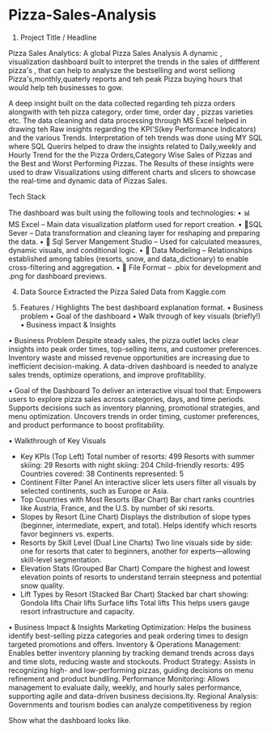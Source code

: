 # Pizza-Sales-Analysis

1.	Project Title / Headline

Pizza Sales Analytics: A global Pizza Sales Analysis 
A dynamic , visualization dashboard built to interpret the trends in the sales of diffferent pizza's , that can help to analysze the bestselling and worst selliong Pizza's,monthly,quaterly reports and teh peak Pizza buying hours that would help teh businesses to gow.

A deep insight built on the data collected regarding teh pizza orders alongwith with teh pizza category, order time, order day , pizzas varieties etc. The data cleaning and data processing through MS Excel helped in drawing teh Raw insights regarding the KPI'S(key Performance Indicators) and the various Trends.
Interpretation of teh trends was done using MY SQL where SQL Querirs helped to draw the insights related to Daily,weekly and Hourly Trend for the the Pizza Orders,Category Wise Sales of Pizzas and the Best and Worst Performing Pizzas.
The Results of these insights were used to draw Visualizations using different charts and slicers to showcase the real-time and dynamic data of Pizzas Sales.

Tech Stack

The dashboard was built using the following tools and technologies:
•	📊 MS Excel – Main data visualization platform used for report creation.
•	📂SQL Sever – Data transformation and cleaning layer for reshaping and preparing the data.
•	🧠 Sql Server Mangement Studio – Used for calculated measures, dynamic visuals, and conditional logic.
•	📝 Data Modeling – Relationships established among tables (resorts, snow, and data_dictionary) to enable cross-filtering and aggregation.
•	📁 File Format – .pbix for development and .png for dashboard previews.

4.	Data Source
   Extracted the Pizza Saled Data from Kaggle.com
  	
6.	Features / Highlights
The best dashboard explanation format. 
•	Business problem
•	Goal of the dashboard
•	Walk through of key visuals (briefly!)
•	Business impact & Insights

•	Business Problem
Despite steady sales, the pizza outlet lacks clear insights into peak order times, top-selling items, and customer preferences.
Inventory waste and missed revenue opportunities are increasing due to inefficient decision-making.
A data-driven dashboard is needed to analyze sales trends, optimize operations, and improve profitability.

•	Goal of the Dashboard
To deliver an interactive visual tool that:
Empowers users to explore pizza sales across categories, days, and time periods.
Supports decisions such as inventory planning, promotional strategies, and menu optimization.
Uncovers trends in order timing, customer preferences, and product performance to boost profitability.

•	Walkthrough of Key Visuals
-	Key KPIs (Top Left)
Total number of resorts: 499
Resorts with summer skiing: 29
Resorts with night skiing: 204
Child-friendly resorts: 495
Countries covered: 38
Continents represented: 5
-	Continent Filter Panel
An interactive slicer lets users filter all visuals by selected continents, such as Europe or Asia.
-	Top Countries with Most Resorts (Bar Chart)
Bar chart ranks countries like Austria, France, and the U.S. by number of ski resorts.
-	Slopes by Resort (Line Chart)
Displays the distribution of slope types (beginner, intermediate, expert, and total). Helps identify which resorts favor beginners vs. experts.
-	 Resorts by Skill Level (Dual Line Charts)
Two line visuals side by side: one for resorts that cater to beginners, another for experts—allowing skill-level segmentation.
-	Elevation Stats (Grouped Bar Chart)
Compare the highest and lowest elevation points of resorts to understand terrain steepness and potential snow quality.
-	Lift Types by Resort (Stacked Bar Chart)
Stacked bar chart showing:
Gondola lifts
Chair lifts
Surface lifts
Total lifts
This helps users gauge resort infrastructure and capacity.

•	Business Impact & Insights
Marketing Optimization: Helps the business identify best-selling pizza categories and peak ordering times to design targeted promotions and offers.
Inventory & Operations Management: Enables better inventory planning by tracking demand trends across days and time slots, reducing waste and stockouts.
Product Strategy: Assists in recognizing high- and low-performing pizzas, guiding decisions on menu refinement and product bundling.
Performance Monitoring: Allows management to evaluate daily, weekly, and hourly sales performance, supporting agile and data-driven business decisions.lty.
Regional Analysis: Governments and tourism bodies can analyze competitiveness by region

Show what the dashboard looks like.

